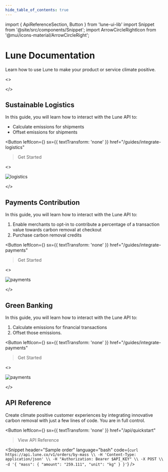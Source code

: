 ```yaml
---
hide_table_of_contents: true
---
```


import { ApiReferenceSection, Button } from 'lune-ui-lib'
import Snippet  from '@site/src/components/Snippet';
import ArrowCircleRightIcon from '@mui/icons-material/ArrowCircleRight';

# Lune Documentation

<div className="sections">

<ApiReferenceSection>
<div className="homeParagraphSections">

<div>

Learn how to use Lune to make your product or service climate positive.

</div>
</div>

<>

</>

</ApiReferenceSection>

<ApiReferenceSection>
<div className="homeParagraphSections">

<div>

## Sustainable Logistics

</div>
<div>

In this guide, you will learn how to interact with the Lune API to:

* Calculate emissions for shipments
* Offset emissions for shipments

</div>
<div>

<Button
    leftIcon={<ArrowCircleRightIcon />}
    sx={{ textTransform: 'none' }}
    href="/guides/integrate-logistics"
>Get Started
</Button>

</div>
</div>

<>

![logistics](/img/home-acmecargo.png)

</>

</ApiReferenceSection>

<ApiReferenceSection>
<div className="homeParagraphSections">

<div>

## Payments Contribution

</div>
<div>

In this guide, you will learn how to interact with the Lune API to:

1. Enable merchants to opt-in to contribute a percentage of a transaction value towards carbon removal at checkout
2. Purchase carbon removal credits

</div>
<div>

<Button
    leftIcon={<ArrowCircleRightIcon />}
    sx={{ textTransform: 'none' }}
    href="/guides/integrate-payments"
>Get Started
</Button>

</div>
</div>

<>

![payments](/img/home-acmepay.png)

</>

</ApiReferenceSection>


<ApiReferenceSection>
<div className="homeParagraphSections">

<div>

## Green Banking

</div>
<div>

In this guide, you will learn how to interact with the Lune API to:

1. Calculate emissions for financial transactions
2. Offset those emissions.

</div>
<div>

<Button
    leftIcon={<ArrowCircleRightIcon />}
    sx={{ textTransform: 'none' }}
    href="/guides/integrate-payments"
>Get Started
</Button>

</div>
</div>

<>

![payments](/img/home-acmebank.png)

</>

</ApiReferenceSection>

<ApiReferenceSection>
<div className="homeParagraphSections">

<div>

## API Reference

</div>
<div>

Create climate positive customer experiences by integrating innovative carbon removal with just a few lines of code. You are in full control.

</div>
<div>

<Button
    leftIcon={<ArrowCircleRightIcon />}
    sx={{ textTransform: 'none' }}
    href="/api/quickstart"
>View API Reference
</Button>

</div>
</div>

<div className="miniSections">

<Snippet
    header="Sample order"
    language="bash"
    code={`curl https://api.lune.co/v1/orders/by-mass \\
  -H 'Content-Type: application/json' \\
  -H "Authorization: Bearer $API_KEY" \\
  -X POST \\
  -d '{
  "mass": {
    "amount": "259.111",
    "unit": "kg"
  }
}'`} />

</div>

</ApiReferenceSection>


</div>
